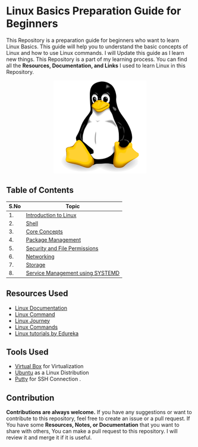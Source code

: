 # Linux Basics Preparation Guide for Beginners

This Repository is a preparation guide for beginners who want to learn Linux Basics. This guide will help you to understand the basic concepts of Linux and how to use Linux commands. I will Update this guide as I learn new things. This Repository is a part of my learning process. You can find all the **Resources, Documentation, and Links** I used to learn Linux in this Repository.

<p align="center">
    <img src="./linux.png" alt="linux" />
</p>

## Table of Contents

| S.No | Topic |
|------|-------|
| 1. | [Introduction to Linux](./linux-intro/) |
| 2. | [Shell](./shell/) |
| 3. | [Core Concepts](./core-concepts/) |
| 4. | [Package Management](./package-management/) |
| 5. | [Security and File Permissions](./security-file-permissions/) |
| 6. | [Networking](./networking/) |
| 7. | [Storage](./storage/) |
| 8. | [Service Management using SYSTEMD](./service-management/) |

## Resources Used

- [Linux Documentation](https://www.kernel.org/doc/html/latest/index.html)
- [Linux Command](https://linuxcommand.org/)
- [Linux Journey](https://linuxjourney.com/)
- [Linux Commands](https://www.linuxtrainingacademy.com/linux-commands-cheat-sheet/)    
- [Linux tutorials by Edureka](https://www.youtube.com/live/bz0ZCUv5rYo?si=aPG7VDAJFDve_y71)

## Tools Used

- [Virtual Box](https://www.virtualbox.org/) for Virtualization
- [Ubuntu](https://ubuntu.com/) as a Linux Distribution
- [Putty](https://www.putty.org/) for SSH Connection
. 

## Contribution

**Contributions are always welcome.** If you have any suggestions or want to contribute to this repository, feel free to create an issue or a pull request. If You have some **Resources, Notes, or Documentation** that you want to share with others, You can make a pull request to this repository. I will review it and merge it if it is useful.
